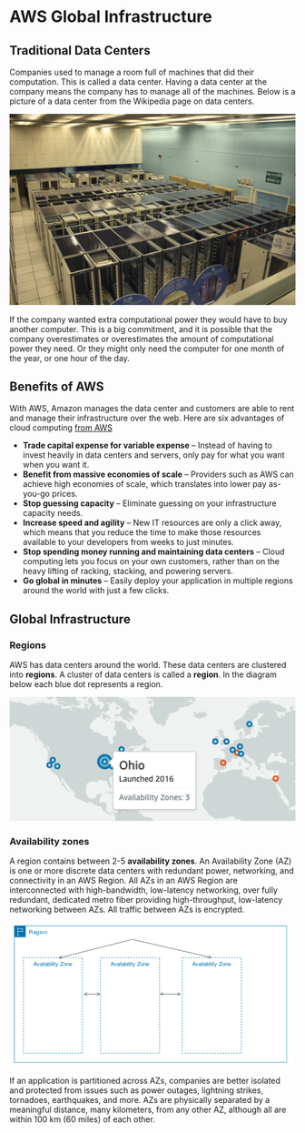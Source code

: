 # AWS Global Infrastructure

## Traditional Data Centers

Companies used to manage a room full of machines that did their computation. This is called a data center. Having a data center at the company means the company has to manage all of the machines. Below is a picture of a data center from the Wikipedia page on data centers.

![](./images/Cern_datacenter.jpeg)

If the company wanted extra computational power they would have to buy another computer. This is a big commitment, and it is possible that the company overestimates or overestimates the amount of computational power they need. Or they might only need the computer for one month of the year, or one hour of the day.

## Benefits of AWS

With AWS, Amazon manages the data center and customers are able to rent and manage their infrastructure over the web. Here are six advantages of cloud computing [from AWS](https://docs.aws.amazon.com/whitepapers/latest/aws-overview/six-advantages-of-cloud-computing.html)

- **Trade capital expense for variable expense** – Instead of having to invest heavily in data centers and servers, only pay for what you want when you want it.
- **Benefit from massive economies of scale** – Providers such as AWS can achieve high economies of scale, which translates into lower pay as-you-go prices.
- **Stop guessing capacity** – Eliminate guessing on your infrastructure capacity needs.
- **Increase speed and agility** – New IT resources are only a click away, which means that you reduce the time to make those resources available to your developers from weeks to just minutes.
- **Stop spending money running and maintaining data centers** – Cloud computing lets you focus on your own customers, rather than on the heavy lifting of racking, stacking, and powering servers.
- **Go global in minutes** – Easily deploy your application in multiple regions around the world with just a few clicks.

## Global Infrastructure

### Regions

AWS has data centers around the world. These data centers are clustered into **regions**. A cluster of data centers is called a **region**. In the diagram below each blue dot represents a region.

![](./images/Region.png)

### Availability zones

A region contains between 2-5 **availability zones**. An Availability Zone (AZ) is one or more discrete data centers with redundant power, networking, and connectivity in an AWS Region. All AZs in an AWS Region are interconnected with high-bandwidth, low-latency networking, over fully redundant, dedicated metro fiber providing high-throughput, low-latency networking between AZs. All traffic between AZs is encrypted.

![](./images/AZs-in-region.png)

If an application is partitioned across AZs, companies are better isolated and protected from issues such as power outages, lightning strikes, tornadoes, earthquakes, and more. AZs are physically separated by a meaningful distance, many kilometers, from any other AZ, although all are within 100 km (60 miles) of each other.
